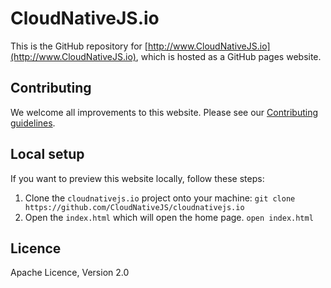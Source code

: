 # CloudNativeJS.io

This is the GitHub repository for [http://www.CloudNativeJS.io](http://www.CloudNativeJS.io), which is hosted as a GitHub pages website.

## Contributing
We welcome all improvements to this website.  Please see our [Contributing guidelines](CONTRIBUTING.md).


## Local setup
If you want to preview this website locally, follow these steps:

1. Clone the `cloudnativejs.io` project onto your machine:
`git clone https://github.com/CloudNativeJS/cloudnativejs.io`
2. Open the `index.html` which will open the home page. 
`open index.html`

## Licence
Apache Licence, Version 2.0
